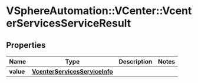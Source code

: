 # VSphereAutomation::VCenter::VcenterServicesServiceResult

## Properties
Name | Type | Description | Notes
------------ | ------------- | ------------- | -------------
**value** | [**VcenterServicesServiceInfo**](VcenterServicesServiceInfo.md) |  | 


